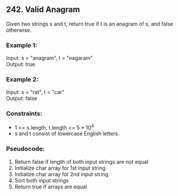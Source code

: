 ## 242. Valid Anagram

Given two strings s and t, return true if t is an anagram of s, and false otherwise.

### Example 1:

Input: s = "anagram", t = "nagaram"\
Output: true

### Example 2:

Input: s = "rat", t = "car"\
Output: false

### Constraints:

- 1 <= s.length, t.length <= 5 * 10<sup>4</sup>
- s and t consist of lowercase English letters.

### Pseudocode:

1. Return false if length of both input strings are not equal
2. Initialize char array for 1st input string
3. Initialize char array for 2nd input string
4. Sort both input strings
5. Return true if arrays are equal